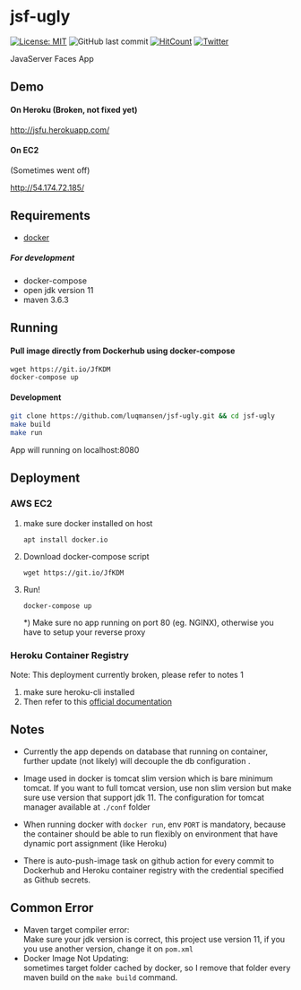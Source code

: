# jsf-ugly
[![License: MIT](https://img.shields.io/badge/License-MIT-yellow.svg)](https://opensource.org/licenses/MIT)
![GitHub last commit](https://img.shields.io/github/last-commit/luqmansen/jsf-ugly)
[![HitCount](http://hits.dwyl.com/luqmansen/jsf-ugly.svg)](http://hits.dwyl.com/luqmansen/jsf-ugly)
[![Twitter](https://img.shields.io/twitter/follow/luqmansen_?label=Follow&style=social)](https://twitter.com/luqmansen_)

JavaServer Faces App

## Demo
#### On Heroku (Broken, not fixed yet)
http://jsfu.herokuapp.com/

#### On EC2 
(Sometimes went off)

http://54.174.72.185/


## Requirements
- [docker](https://docs.docker.com/get-docker/)
 
##### For development
+ docker-compose
+ open jdk version 11
+ maven 3.6.3

## Running
#### Pull image directly from Dockerhub using docker-compose
```
wget https://git.io/JfKDM
docker-compose up
```
#### Development
```bash
git clone https://github.com/luqmansen/jsf-ugly.git && cd jsf-ugly
make build
make run
 ```
App will running on localhost:8080

## Deployment
### AWS EC2

1. make sure docker installed on host
    ```
    apt install docker.io
    ```
2. Download docker-compose script
   ```
   wget https://git.io/JfKDM
   ```
3. Run!
    ```
    docker-compose up
    ```
   \*) Make sure no app running on port 80 (eg. NGINX), otherwise you have to setup your reverse proxy
   
### Heroku Container Registry
Note: This deployment currently broken, please refer to notes 1
1. make sure heroku-cli installed
2. Then refer to this [official documentation](https://devcenter.heroku.com/articles/container-registry-and-runtime)
 

## Notes
- Currently the app depends on database that running on container, further update (not likely) will decouple the db configuration  .
- Image used in docker is tomcat slim version which is bare minimum tomcat.
If you want to full tomcat version, use non slim version but make sure 
use version that support jdk 11. 
The configuration for tomcat manager available at `./conf` folder

-  When running docker with `docker run`, env `PORT` is mandatory, because the container should be able to run flexibly on environment that have dynamic port assignment (like Heroku)
 
- There is auto-push-image task on github action for every commit to Dockerhub and Heroku container registry with the credential specified as Github secrets.

## Common Error
- Maven target compiler error:
  <br> Make sure your jdk version is correct, this project use version 11,
  if you you use another version, change it on `pom.xml`
- Docker Image Not Updating:
  <br> sometimes target folder cached by docker, 
  so I remove that folder every maven build on the `make build` command.
